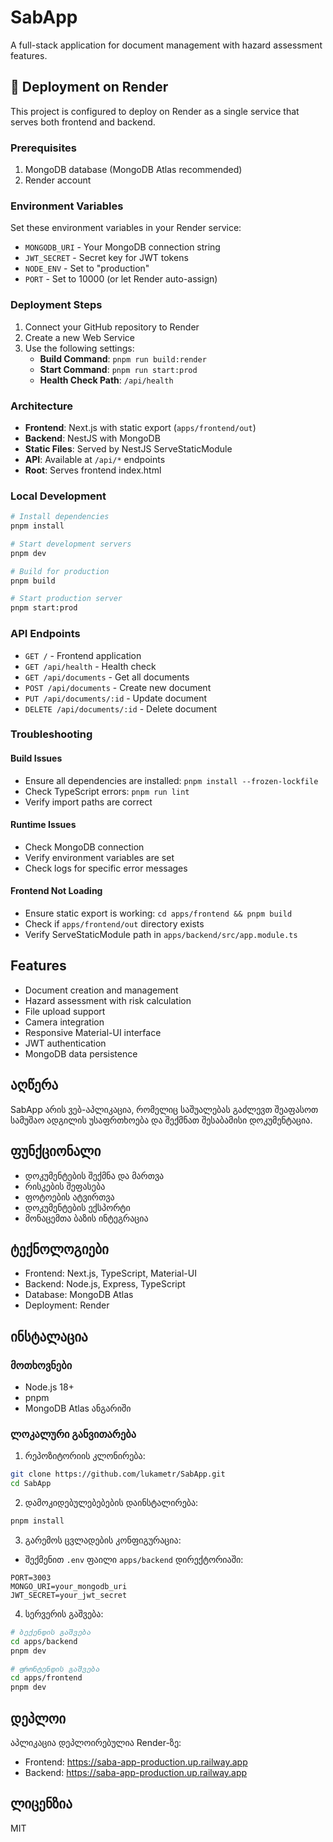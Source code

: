 # SabApp

A full-stack application for document management with hazard assessment features.

## 🚀 Deployment on Render

This project is configured to deploy on Render as a single service that serves both frontend and backend.

### Prerequisites

1. MongoDB database (MongoDB Atlas recommended)
2. Render account

### Environment Variables

Set these environment variables in your Render service:

- `MONGODB_URI` - Your MongoDB connection string
- `JWT_SECRET` - Secret key for JWT tokens
- `NODE_ENV` - Set to "production"
- `PORT` - Set to 10000 (or let Render auto-assign)

### Deployment Steps

1. Connect your GitHub repository to Render
2. Create a new Web Service
3. Use the following settings:
   - **Build Command**: `pnpm run build:render`
   - **Start Command**: `pnpm run start:prod`
   - **Health Check Path**: `/api/health`

### Architecture

- **Frontend**: Next.js with static export (`apps/frontend/out`)
- **Backend**: NestJS with MongoDB
- **Static Files**: Served by NestJS ServeStaticModule
- **API**: Available at `/api/*` endpoints
- **Root**: Serves frontend index.html

### Local Development

```bash
# Install dependencies
pnpm install

# Start development servers
pnpm dev

# Build for production
pnpm build

# Start production server
pnpm start:prod
```

### API Endpoints

- `GET /` - Frontend application
- `GET /api/health` - Health check
- `GET /api/documents` - Get all documents
- `POST /api/documents` - Create new document
- `PUT /api/documents/:id` - Update document
- `DELETE /api/documents/:id` - Delete document

### Troubleshooting

#### Build Issues
- Ensure all dependencies are installed: `pnpm install --frozen-lockfile`
- Check TypeScript errors: `pnpm run lint`
- Verify import paths are correct

#### Runtime Issues
- Check MongoDB connection
- Verify environment variables are set
- Check logs for specific error messages

#### Frontend Not Loading
- Ensure static export is working: `cd apps/frontend && pnpm build`
- Check if `apps/frontend/out` directory exists
- Verify ServeStaticModule path in `apps/backend/src/app.module.ts`

## Features

- Document creation and management
- Hazard assessment with risk calculation
- File upload support
- Camera integration
- Responsive Material-UI interface
- JWT authentication
- MongoDB data persistence

## აღწერა
SabApp არის ვებ-აპლიკაცია, რომელიც საშუალებას გაძლევთ შეაფასოთ სამუშაო ადგილის უსაფრთხოება და შექმნათ შესაბამისი დოკუმენტაცია.

## ფუნქციონალი
- დოკუმენტების შექმნა და მართვა
- რისკების შეფასება
- ფოტოების ატვირთვა
- დოკუმენტების ექსპორტი
- მონაცემთა ბაზის ინტეგრაცია

## ტექნოლოგიები
- Frontend: Next.js, TypeScript, Material-UI
- Backend: Node.js, Express, TypeScript
- Database: MongoDB Atlas
- Deployment: Render

## ინსტალაცია

### მოთხოვნები
- Node.js 18+
- pnpm
- MongoDB Atlas ანგარიში

### ლოკალური განვითარება
1. რეპოზიტორიის კლონირება:
```bash
git clone https://github.com/lukametr/SabApp.git
cd SabApp
```

2. დამოკიდებულებებების დაინსტალირება:
```bash
pnpm install
```

3. გარემოს ცვლადების კონფიგურაცია:
- შექმენით `.env` ფაილი `apps/backend` დირექტორიაში:
```
PORT=3003
MONGO_URI=your_mongodb_uri
JWT_SECRET=your_jwt_secret
```

4. სერვერის გაშვება:
```bash
# ბექენდის გაშვება
cd apps/backend
pnpm dev

# ფრონტენდის გაშვება
cd apps/frontend
pnpm dev
```

## დეპლოი
აპლიკაცია დეპლოირებულია Render-ზე:
- Frontend: https://saba-app-production.up.railway.app
- Backend: https://saba-app-production.up.railway.app

## ლიცენზია
MIT 